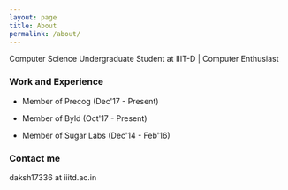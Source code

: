 ```yaml
---
layout: page
title: About
permalink: /about/
---
```


Computer Science Undergraduate Student at IIIT-D | Computer Enthusiast

### Work and Experience

* Member of Precog (Dec'17 - Present)

* Member of Byld (Oct'17 - Present)

* Member of Sugar Labs (Dec'14 - Feb'16)



### Contact me

daksh17336 at iiitd.ac.in
